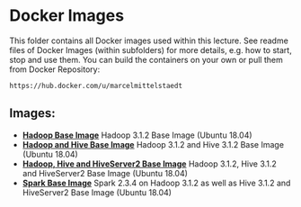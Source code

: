 # Docker Images
This folder contains all Docker images used within this lecture. See readme files of Docker Images (within subfolders) for more details, e.g. how to start, stop and use them.
You can build the containers on your own or pull them from Docker Repository:
```
https://hub.docker.com/u/marcelmittelstaedt
```

## Images:
* [**Hadoop Base Image**](https://github.com/marcelmittelstaedt/BigData/tree/master/docker/hadoop_base) Hadoop 3.1.2 Base Image (Ubuntu 18.04)
* [**Hadoop and Hive Base Image**](https://github.com/marcelmittelstaedt/BigData/tree/master/docker/hive_base) Hadoop 3.1.2 and Hive 3.1.2 Base Image (Ubuntu 18.04)
* [**Hadoop, Hive and HiveServer2 Base Image**](https://github.com/marcelmittelstaedt/BigData/tree/master/docker/hiveserver_base) Hadoop 3.1.2, Hive 3.1.2 and HiveServer2 Base Image (Ubuntu 18.04)
* [**Spark Base Image**](https://github.com/marcelmittelstaedt/BigData/tree/master/docker/spark_base) Spark 2.3.4 on Hadoop 3.1.2 as well as Hive 3.1.2 and HiveServer2 Base Image (Ubuntu 18.04)
 
